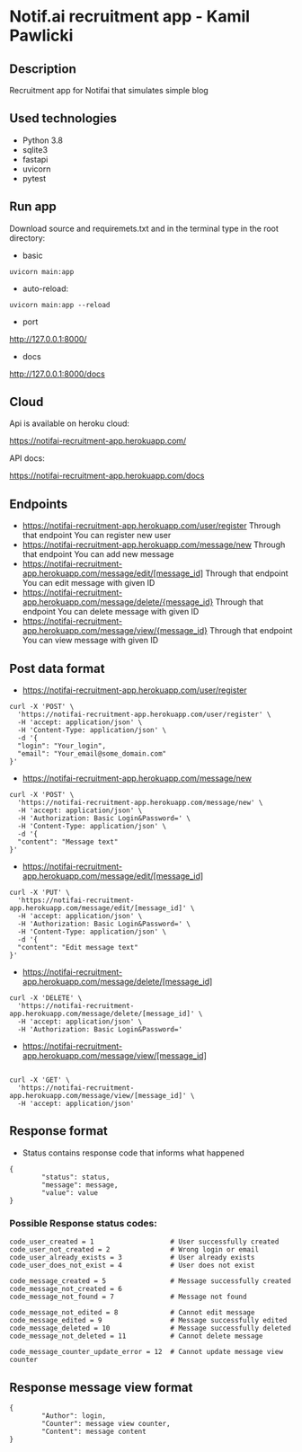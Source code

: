 # Notif.ai recruitment app - Kamil Pawlicki

## Description 
Recruitment app for Notifai that simulates simple blog

## Used technologies
* Python 3.8
* sqlite3
* fastapi
* uvicorn
* pytest

## Run app

Download source and requiremets.txt and in the terminal type in the root directory:

* basic

`uvicorn main:app`

* auto-reload:

`uvicorn main:app --reload`

* port

http://127.0.0.1:8000/

* docs

http://127.0.0.1:8000/docs

## Cloud

Api is available on heroku cloud:

https://notifai-recruitment-app.herokuapp.com/

API docs:

https://notifai-recruitment-app.herokuapp.com/docs

## Endpoints

* https://notifai-recruitment-app.herokuapp.com/user/register               Through that endpoint You can register new user
* https://notifai-recruitment-app.herokuapp.com/message/new                 Through that endpoint You can add new message 
* https://notifai-recruitment-app.herokuapp.com/message/edit/[message_id]   Through that endpoint You can edit message with given ID
* https://notifai-recruitment-app.herokuapp.com/message/delete/{message_id} Through that endpoint You can delete message with given ID
* https://notifai-recruitment-app.herokuapp.com/message/view/{message_id}   Through that endpoint You can view message with given ID

## Post data format

* https://notifai-recruitment-app.herokuapp.com/user/register 
```
curl -X 'POST' \
  'https://notifai-recruitment-app.herokuapp.com/user/register' \
  -H 'accept: application/json' \
  -H 'Content-Type: application/json' \
  -d '{
  "login": "Your_login",
  "email": "Your_email@some_domain.com"
}'
```
* https://notifai-recruitment-app.herokuapp.com/message/new 
```
curl -X 'POST' \
  'https://notifai-recruitment-app.herokuapp.com/message/new' \
  -H 'accept: application/json' \
  -H 'Authorization: Basic Login&Password=' \
  -H 'Content-Type: application/json' \
  -d '{
  "content": "Message text"
}'
```
* https://notifai-recruitment-app.herokuapp.com/message/edit/[message_id]

```
curl -X 'PUT' \
  'https://notifai-recruitment-app.herokuapp.com/message/edit/[message_id]' \
  -H 'accept: application/json' \
  -H 'Authorization: Basic Login&Password=' \
  -H 'Content-Type: application/json' \
  -d '{
  "content": "Edit message text"
}'
```

* https://notifai-recruitment-app.herokuapp.com/message/delete/[message_id]

```
curl -X 'DELETE' \
  'https://notifai-recruitment-app.herokuapp.com/message/delete/[message_id]' \
  -H 'accept: application/json' \
  -H 'Authorization: Basic Login&Password='
```

* https://notifai-recruitment-app.herokuapp.com/message/view/[message_id]

```

curl -X 'GET' \
  'https://notifai-recruitment-app.herokuapp.com/message/view/[message_id]' \
  -H 'accept: application/json'

```


## Response format
* Status contains response code that informs what happened 

```
{
        "status": status,
        "message": message,
        "value": value
}
```

### Possible Response status codes:

```
code_user_created = 1                   # User successfully created  
code_user_not_created = 2               # Wrong login or email
code_user_already_exists = 3            # User already exists
code_user_does_not_exist = 4            # User does not exist

code_message_created = 5                # Message successfully created
code_message_not_created = 6
code_message_not_found = 7              # Message not found

code_message_not_edited = 8             # Cannot edit message
code_message_edited = 9                 # Message successfully edited
code_message_deleted = 10               # Message successfully deleted
code_message_not_deleted = 11           # Cannot delete message

code_message_counter_update_error = 12  # Cannot update message view counter
```

## Response message view format  

```
{
        "Author": login,
        "Counter": message view counter,
        "Content": message content
}
```



